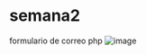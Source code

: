 # semana2
formulario de correo php
![image](https://user-images.githubusercontent.com/90875621/193339769-2a116a9c-b063-4f5a-a3a6-95adc08a548f.png)
